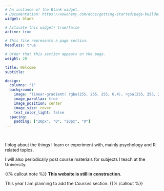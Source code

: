 ```yaml
---
# An instance of the Blank widget.
# Documentation: https://wowchemy.com/docs/getting-started/page-builder/
widget: blank

# Activate this widget? true/false
active: true

# This file represents a page section.
headless: true

# Order that this section appears on the page.
weight: 20

title: Welcome
subtitle:

design:
  columns: "1"
  background:
    image: "linear-gradient( rgba(255, 255, 255, 0.4), rgba(255, 255, 255, 0.4) ), Monet-La-Corniche-Monaco.jpg"
    image_parallax: true
    image_position: center
    image_size: cover
    text_color_light: false
  spacing:
    padding: ["20px", "0", "20px", "0"]
---
```

<!-- &ensp; -->
&ensp;

I blog about the things I learn or experiment with, mainly psychology and R related topics.

I will also periodically post course materials for subjects I teach at the University.

{{% callout note %}}
**This website is still in construction.**

This year I am planning to add the *Courses* section. 
{{% /callout %}}

&ensp;
